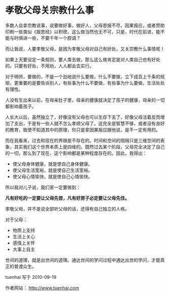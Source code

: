 # 孝敬父母关宗教什么事

多数人会拿宗教说事，说要做好事，做好人，父母恩报不尽，因果报应，或者赞助印刷一些类似《报恩经》以积德，这么做当然也无不可，只是，时代在前进，能不能与时俱进一些，不要千年一个腔调？

而让我说，人要孝敬父母，是因为孝敬父母对自己有好处，又关宗教什么事情呢！

如果上天要设定一条规则，要人类去做，那么这么做肯定是对人类自己也有好处的。只要有好处，不用劝，人人都会去实行。

对于明师，要做的，不是一个劲地说什么要做，什么不要做，立下成百上千条的规矩，更重要的是要告诉别人，有些事为什么不要做，有些事为什么要做。生活处处有理性。

人没有生出来以前，在母亲肚子里，母亲的健康就决定了孩子的健康，母亲的一切都影响着孩子。

人长大以后，虽然独立了，好像没有父母也可以生存下去了，好像父母活着反而增加了支出，于是有一些人就不怎么孝顺父母了。这完全是智慧不够，或者没有良好的教育，致使不知道其中的原理，你只是拿因果报应跟他说，是不一定有用的。

而在我看来，过去和现在的界限是不存在的。时间和空间的阻隔只是三维空间的表象，其实我们这个世界本质上是四维的。既然过去某个阶段，父母完全决定了自己的一切，那么到了现在，这个影响都是某种程度存在的。因此，我得出：

- 使父母身体健康，就是使自己身体健康。
- 使父母生活宽裕，就是使自己生活宽裕。
- 使父母心情愉快，就是使自己心情愉快。

所以我对儿子说，我们家一定要做到：

**凡有好吃的一定要让父母先尝，凡有好房子必定要让父母先住。**

孝敬父母，并不是说全部听父母的话，还得有自己独立的人格。

对于父母：

* 物质上支持
* 生活上关心
* 感情上关怀
* 大事上自主

世间的道理，就是出世间的道理。通达世间的学问过程中通达出世的学问，才能真正的普渡众生。


tuenhai 写于 2010-09-19

作者网站： http://www.tuenhai.com